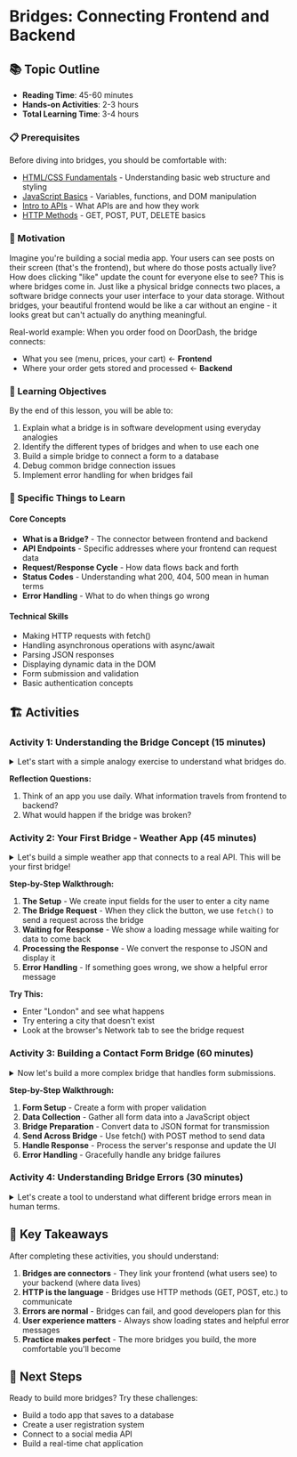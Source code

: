 # Bridges: Connecting Frontend and Backend

## 📚 Topic Outline
- **Reading Time**: 45-60 minutes
- **Hands-on Activities**: 2-3 hours
- **Total Learning Time**: 3-4 hours

### 📋 Prerequisites
Before diving into bridges, you should be comfortable with:
- [HTML/CSS Fundamentals](https://github.com/Techtonica/curriculum/tree/main/web-dev/html-css) - Understanding basic web structure and styling
- [JavaScript Basics](https://github.com/Techtonica/curriculum/tree/main/javascript) - Variables, functions, and DOM manipulation
- [Intro to APIs](https://github.com/Techtonica/curriculum/tree/main/api) - What APIs are and how they work
- [HTTP Methods](https://github.com/Techtonica/curriculum/tree/main/web-dev/http) - GET, POST, PUT, DELETE basics

### 🎯 Motivation
Imagine you're building a social media app. Your users can see posts on their screen (that's the frontend), but where do those posts actually live? How does clicking "like" update the count for everyone else to see? This is where bridges come in. Just like a physical bridge connects two places, a software bridge connects your user interface to your data storage. Without bridges, your beautiful frontend would be like a car without an engine - it looks great but can't actually do anything meaningful.

Real-world example: When you order food on DoorDash, the bridge connects:
- What you see (menu, prices, your cart) ← **Frontend**
- Where your order gets stored and processed ← **Backend**

### 🎯 Learning Objectives
By the end of this lesson, you will be able to:
1. Explain what a bridge is in software development using everyday analogies
2. Identify the different types of bridges and when to use each one
3. Build a simple bridge to connect a form to a database
4. Debug common bridge connection issues
5. Implement error handling for when bridges fail

### 🧠 Specific Things to Learn

#### Core Concepts
- **What is a Bridge?** - The connector between frontend and backend
- **API Endpoints** - Specific addresses where your frontend can request data
- **Request/Response Cycle** - How data flows back and forth
- **Status Codes** - Understanding what 200, 404, 500 mean in human terms
- **Error Handling** - What to do when things go wrong

#### Technical Skills
- Making HTTP requests with fetch()
- Handling asynchronous operations with async/await
- Parsing JSON responses
- Displaying dynamic data in the DOM
- Form submission and validation
- Basic authentication concepts

## 🏗️ Activities

### Activity 1: Understanding the Bridge Concept (15 minutes)

<details><summary>
    Let's start with a simple analogy exercise to understand what bridges do.
</summary>

```html
<!DOCTYPE html>
<html>
<head>
    <title>Bridge Analogy</title>
    <style>
        .container { max-width: 800px; margin: 0 auto; padding: 20px; }
        .bridge-demo { display: flex; justify-content: space-between; align-items: center; margin: 20px 0; }
        .side { padding: 20px; border: 2px solid #333; border-radius: 8px; width: 200px; text-align: center; }
        .frontend { background-color: #e3f2fd; }
        .backend { background-color: #f3e5f5; }
        .bridge { font-size: 24px; }
    </style>
</head>
<body>
    <div class="container">
        <h1>Understanding Bridges</h1>
        <div class="bridge-demo">
            <div class="side frontend">
                <h3>Frontend</h3>
                <p>What users see and interact with</p>
                <ul>
                    <li>Buttons</li>
                    <li>Forms</li>
                    <li>Images</li>
                    <li>Text</li>
                </ul>
            </div>
            <div class="bridge">🌉</div>
            <div class="side backend">
                <h3>Backend</h3>
                <p>Where data lives and gets processed</p>
                <ul>
                    <li>Database</li>
                    <li>User accounts</li>
                    <li>Business logic</li>
                    <li>File storage</li>
                </ul>
            </div>
        </div>
        <p><strong>The Bridge:</strong> APIs, HTTP requests, and responses that carry information between both sides.</p>
    </div>
</body>
</html>
```
</details>

**Reflection Questions:**
1. Think of an app you use daily. What information travels from frontend to backend?
2. What would happen if the bridge was broken?

### Activity 2: Your First Bridge - Weather App (45 minutes)

<details><summary>
    Let's build a simple weather app that connects to a real API. This will be your first bridge!
</summary>

```html
<!DOCTYPE html>
<html>
<head>
    <title>My First Bridge - Weather App</title>
    <style>
        body { font-family: Arial, sans-serif; max-width: 600px; margin: 0 auto; padding: 20px; }
        .weather-card { background: linear-gradient(135deg, #74b9ff, #0984e3); color: white; padding: 20px; border-radius: 10px; margin: 20px 0; }
        .input-group { margin: 20px 0; }
        input { padding: 10px; margin: 5px; border: 1px solid #ddd; border-radius: 5px; }
        button { padding: 10px 20px; background: #00b894; color: white; border: none; border-radius: 5px; cursor: pointer; }
        button:hover { background: #00a085; }
        .error { background: #ff7675; color: white; padding: 10px; border-radius: 5px; margin: 10px 0; }
        .loading { color: #0984e3; font-style: italic; }
    </style>
</head>
<body>
    <h1>🌤️ Weather Bridge Demo</h1>
    <p>Enter a city name to see how our bridge connects to weather data!</p>
    
    <div class="input-group">
        <input type="text" id="cityInput" placeholder="Enter city name (e.g., San Francisco)" />
        <button onclick="getWeather()">Get Weather</button>
    </div>
    
    <div id="loading" class="loading" style="display: none;">
        Building bridge to weather service... 🌉
    </div>
    
    <div id="weatherResult"></div>
    <div id="errorMessage"></div>

    <script>
        // This is our bridge function!
        async function getWeather() {
            const city = document.getElementById('cityInput').value;
            const loadingDiv = document.getElementById('loading');
            const resultDiv = document.getElementById('weatherResult');
            const errorDiv = document.getElementById('errorMessage');
            
            // Clear previous results
            resultDiv.innerHTML = '';
            errorDiv.innerHTML = '';
            
            if (!city) {
                errorDiv.innerHTML = '<div class="error">Please enter a city name!</div>';
                return;
            }
            
            // Show loading state
            loadingDiv.style.display = 'block';
            
            try {
                // This is where the bridge magic happens!
                // We're sending a request across the bridge to get weather data
                const response = await fetch(`https://api.openweathermap.org/data/2.5/weather?q=\${city}&appid=demo&units=metric`);
                
                // Check if our bridge connection was successful
                if (!response.ok) {
                    throw new Error(`Weather service returned: \${response.status}`);
                }
                
                // Get the data that came back across the bridge
                const weatherData = await response.json();
                
                // Display the data we received
                resultDiv.innerHTML = `
                    <div class="weather-card">
                        <h2>\${weatherData.name}</h2>
                        <p><strong>Temperature:</strong> \${Math.round(weatherData.main.temp)}°C</p>
                        <p><strong>Feels like:</strong> \${Math.round(weatherData.main.feels_like)}°C</p>
                        <p><strong>Description:</strong> \${weatherData.weather[0].description}</p>
                        <p><strong>Humidity:</strong> \${weatherData.main.humidity}%</p>
                    </div>
                `;
                
            } catch (error) {
                // Handle when our bridge connection fails
                errorDiv.innerHTML = `
                    <div class="error">
                        <strong>Bridge connection failed!</strong><br>
                        \${error.message}<br>
                        <small>Try checking your city name spelling or try again later.</small>
                    </div>
                `;
            } finally {
                // Hide loading state
                loadingDiv.style.display = 'none';
            }
        }
        
        // Allow Enter key to trigger search
        document.getElementById('cityInput').addEventListener('keypress', function(e) {
            if (e.key === 'Enter') {
                getWeather();
            }
        });
    </script>
</body>
</html>
```
</details>

**Step-by-Step Walkthrough:**

1. **The Setup** - We create input fields for the user to enter a city name
2. **The Bridge Request** - When they click the button, we use `fetch()` to send a request across the bridge
3. **Waiting for Response** - We show a loading message while waiting for data to come back
4. **Processing the Response** - We convert the response to JSON and display it
5. **Error Handling** - If something goes wrong, we show a helpful error message

**Try This:**
- Enter "London" and see what happens
- Try entering a city that doesn't exist
- Look at the browser's Network tab to see the bridge request

### Activity 3: Building a Contact Form Bridge (60 minutes)

<details><summary>
    Now let's build a more complex bridge that handles form submissions.
</summary>

```html
<!DOCTYPE html>
<html>
<head>
    <title>Contact Form Bridge</title>
    <style>
        body { font-family: Arial, sans-serif; max-width: 600px; margin: 0 auto; padding: 20px; background: #f8f9fa; }
        .form-container { background: white; padding: 30px; border-radius: 10px; box-shadow: 0 2px 10px rgba(0,0,0,0.1); }
        .form-group { margin-bottom: 20px; }
        label { display: block; margin-bottom: 5px; font-weight: bold; color: #333; }
        input, textarea { width: 100%; padding: 12px; border: 2px solid #e9ecef; border-radius: 5px; font-size: 16px; }
        input:focus, textarea:focus { outline: none; border-color: #007bff; }
        button { background: #007bff; color: white; padding: 12px 30px; border: none; border-radius: 5px; cursor: pointer; font-size: 16px; }
        button:hover { background: #0056b3; }
        button:disabled { background: #6c757d; cursor: not-allowed; }
        .success { background: #d4edda; color: #155724; padding: 15px; border-radius: 5px; margin: 20px 0; border: 1px solid #c3e6cb; }
        .error { background: #f8d7da; color: #721c24; padding: 15px; border-radius: 5px; margin: 20px 0; border: 1px solid #f5c6cb; }
        .loading { color: #007bff; font-style: italic; }
    </style>
</head>
<body>
    <div class="form-container">
        <h1>📬 Contact Us</h1>
        <p>Send us a message and see how form data travels across the bridge!</p>
        
        <form id="contactForm">
            <div class="form-group">
                <label for="name">Your Name:</label>
                <input type="text" id="name" name="name" required>
            </div>
            
            <div class="form-group">
                <label for="email">Your Email:</label>
                <input type="email" id="email" name="email" required>
            </div>
            
            <div class="form-group">
                <label for="subject">Subject:</label>
                <input type="text" id="subject" name="subject" required>
            </div>
            
            <div class="form-group">
                <label for="message">Message:</label>
                <textarea id="message" name="message" rows="5" required></textarea>
            </div>
            
            <button type="submit" id="submitBtn">Send Message</button>
        </form>
        
        <div id="status"></div>
        
        <div style="margin-top: 30px; padding: 20px; background: #e9ecef; border-radius: 5px;">
            <h3>🔍 Bridge Debug Info</h3>
            <p>Watch this space to see what data is being sent across the bridge:</p>
            <pre id="debugInfo" style="background: #f8f9fa; padding: 10px; border-radius: 3px; overflow-x: auto;"></pre>
        </div>
    </div>

    <script>
        document.getElementById('contactForm').addEventListener('submit', async function(e) {
            e.preventDefault(); // Stop the form from submitting normally
            
            const submitBtn = document.getElementById('submitBtn');
            const statusDiv = document.getElementById('status');
            const debugInfo = document.getElementById('debugInfo');
            
            // Collect form data
            const formData = {
                name: document.getElementById('name').value,
                email: document.getElementById('email').value,
                subject: document.getElementById('subject').value,
                message: document.getElementById('message').value,
                timestamp: new Date().toISOString()
            };
            
            // Show what we're sending across the bridge
            debugInfo.textContent = JSON.stringify(formData, null, 2);
            
            // Update UI to show we're sending data across the bridge
            submitBtn.disabled = true;
            submitBtn.textContent = 'Sending...';
            statusDiv.innerHTML = '<div class="loading">📡 Sending your message across the bridge...</div>';
            
            try {
                // Simulate sending data across the bridge
                // In a real app, this would be your actual API endpoint
                const response = await fetch('https://jsonplaceholder.typicode.com/posts', {
                    method: 'POST',
                    headers: {
                        'Content-Type': 'application/json',
                    },
                    body: JSON.stringify(formData)
                });
                
                if (!response.ok) {
                    throw new Error(`Bridge returned error: \${response.status}`);
                }
                
                const result = await response.json();
                
                // Success! The bridge worked
                statusDiv.innerHTML = `
                    <div class="success">
                        <strong>✅ Message sent successfully!</strong><br>
                        Your message traveled across the bridge and was received.<br>
                        <small>Server response ID: \${result.id}</small>
                    </div>
                `;
                
                // Clear the form
                document.getElementById('contactForm').reset();
                
            } catch (error) {
                // Handle bridge failures
                statusDiv.innerHTML = `
                    <div class="error">
                        <strong>❌ Bridge connection failed!</strong><br>
                        \${error.message}<br>
                        <small>Please try again or contact support if the problem persists.</small>
                    </div>
                `;
            } finally {
                // Reset button state
                submitBtn.disabled = false;
                submitBtn.textContent = 'Send Message';
            }
        });
    </script>
</body>
</html>
```
</details>

**Step-by-Step Walkthrough:**

1. **Form Setup** - Create a form with proper validation
2. **Data Collection** - Gather all form data into a JavaScript object
3. **Bridge Preparation** - Convert data to JSON format for transmission
4. **Send Across Bridge** - Use fetch() with POST method to send data
5. **Handle Response** - Process the server's response and update the UI
6. **Error Handling** - Gracefully handle any bridge failures

### Activity 4: Understanding Bridge Errors (30 minutes)

<details><summary>
    Let's create a tool to understand what different bridge errors mean in human terms.
</summary>

```html
<!DOCTYPE html>
<html>
<head>
    <title>Bridge Error Decoder</title>
    <style>
        body { font-family: Arial, sans-serif; max-width: 800px; margin: 0 auto; padding: 20px; }
        .error-demo { background: #f8f9fa; padding: 20px; border-radius: 10px; margin: 20px 0; }
        .status-code { font-size: 24px; font-weight: bold; color: #dc3545; }
        .explanation { background: white; padding: 15px; border-left: 4px solid #007bff; margin: 10px 0; }
        .test-buttons { display: flex; gap: 10px; flex-wrap: wrap; margin: 20px 0; }
        .test-btn { padding: 10px 15px; border: none; border-radius: 5px; cursor: pointer; color: white; }
        .btn-200 { background: #28a745; }
        .btn-404 { background: #ffc107; color: #212529; }
        .btn-500 { background: #dc3545; }
        .btn-timeout { background: #6c757d; }
    </style>
</head>
<body>
    <h1>🔧 Bridge Error Decoder</h1>
    <p>Click the buttons below to simulate different bridge scenarios and learn what they mean!</p>
    
    <div class="test-buttons">
        <button class="test-btn btn-200" onclick="simulateResponse(200)">✅ Success (200)</button>
        <button class="test-btn btn-404" onclick="simulateResponse(404)">❓ Not Found (404)</button>
        <button class="test-btn btn-500" onclick="simulateResponse(500)">💥 Server Error (500)</button>
        <button class="test-btn btn-timeout" onclick="simulateTimeout()">⏰ Timeout</button>
    </div>
    
    <div id="errorDemo" class="error-demo" style="display: none;">
        <div class="status-code" id="statusCode"></div>
        <div class="explanation" id="explanation"></div>
        <div id="technicalDetails"></div>
    </div>

    <script>
        const errorExplanations = {
            200: {
                title: "Success! 🎉",
                explanation: "Your bridge is working perfectly! The frontend successfully connected to the backend, sent the request, and received the expected data back.",
                analogy: "Like calling a friend and having a great conversation - everything went as planned!",
                whatToDo: "Nothing! Your code is working correctly."
            },
            404: {
                title: "Not Found 🤔",
                explanation: "The bridge connected, but the specific thing you asked for doesn't exist. Maybe you typed the wrong URL or the resource was moved.",
                analogy: "Like calling a pizza place and asking for a burger - they're open, but they don't have what you want.",
                whatToDo: "Check your URL spelling, verify the endpoint exists, or check if the resource was moved."
            },
            500: {
                title: "Server Error 💥",
                explanation: "The bridge connected, but something went wrong on the server side. This isn't your fault - it's a problem with the backend.",
                analogy: "Like calling a restaurant and they answer, but their kitchen is on fire - they can't fulfill your order right now.",
                whatToDo: "Try again later, check server logs if you have access, or contact the API provider."
            },
            timeout: {
                title: "Timeout ⏰",
                explanation: "The bridge took too long to get a response. The server might be slow, overloaded, or your internet connection might be poor.",
                analogy: "Like calling someone and they never pick up - you don't know if they're busy, away, or if there's a problem with the phone line.",
                whatToDo: "Try again, check your internet connection, or increase the timeout duration in your code."
            }
        };
        
        function simulateResponse(statusCode) {
            const demo = document.getElementById('errorDemo');
            const statusEl = document.getElementById('statusCode');
            const explanationEl = document.getElementById('explanation');
            const detailsEl = document.getElementById('technicalDetails');
            
            const info = errorExplanations[statusCode];
            
            demo.style.display = 'block';
            statusEl.textContent = `Status Code: \${statusCode} - \${info.title}`;
            explanationEl.innerHTML = `
                <h3>What happened?</h3>
                <p>\${info.explanation}</p>
                <h3>Real-world analogy:</h3>
                <p>\${info.analogy}</p>
                <h3>What should you do?</h3>
                <p>\${info.whatToDo}</p>
            `;
            
            // Show example code for handling this error
            detailsEl.innerHTML = `
                <h3>How to handle this in code:</h3>
                <pre style="background: #f8f9fa; padding: 10px; border-radius: 5px; overflow-x: auto;">
if (response.status === \${statusCode}) {
    // Handle \${statusCode} error
    console.log('\${info.explanation}');
    // Show user-friendly message
    showMessage('\${info.title}');
}</pre>
            `;
        }
        
        function simulateTimeout() {
            simulateResponse('timeout');
        }
    </script>
</body>
</html>
```
</details>

## 🎯 Key Takeaways

After completing these activities, you should understand:

1. **Bridges are connectors** - They link your frontend (what users see) to your backend (where data lives)
2. **HTTP is the language** - Bridges use HTTP methods (GET, POST, etc.) to communicate
3. **Errors are normal** - Bridges can fail, and good developers plan for this
4. **User experience matters** - Always show loading states and helpful error messages
5. **Practice makes perfect** - The more bridges you build, the more comfortable you'll become

## 🚀 Next Steps

Ready to build more bridges? Try these challenges:
- Build a todo app that saves to a database
- Create a user registration system
- Connect to a social media API
- Build a real-time chat application

